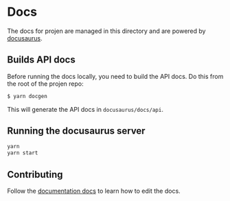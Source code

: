 # Docs

The docs for projen are managed in this directory and are powered by [docusaurus](https://docusaurus.io/).

## Builds API docs

Before running the docs locally, you need to build the API docs. Do this from the root of the projen repo:

```bash
$ yarn docgen
```

This will generate the API docs in `docusaurus/docs/api`.

## Running the docusaurus server

```bash
yarn
yarn start
```

## Contributing

Follow the [documentation docs](https://docusaurus.io/docs/en/navigation) to learn how to edit the docs.
